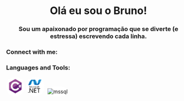 <h1 align="center">Olá eu sou o Bruno!</h1>
<h3 align="center">Sou um apaixonado por programação que se diverte (e estressa) escrevendo cada linha.</h3>

<h3 align="left">Connect with me:</h3>
<p align="left">
</p>

<h3 align="left">Languages and Tools:</h3>
<p align="left">
  <span style="display: inline-block; background-color: white; padding: 5px; border-radius: 50%;">
    <img src="https://raw.githubusercontent.com/devicons/devicon/master/icons/csharp/csharp-original.svg" alt="csharp" width="40" height="40"/>
  </span>
  <span style="display: inline-block; background-color: white; padding: 5px; border-radius: 50%;">
    <img src="https://raw.githubusercontent.com/devicons/devicon/master/icons/dot-net/dot-net-original-wordmark.svg" alt="dotnet" width="40" height="40"/>
  </span>
  <span style="display: inline-block; background-color: white; padding: 5px; border-radius: 50%;">
    <img src="https://www.svgrepo.com/show/303229/microsoft-sql-server-logo.svg" alt="mssql" width="40" height="40"/>
  </span>
</p>


<!---
Bruno-Ca/Bruno-Ca is a ✨ special ✨ repository because its `README.md` (this file) appears on your GitHub profile.
You can click the Preview link to take a look at your changes.
--->
